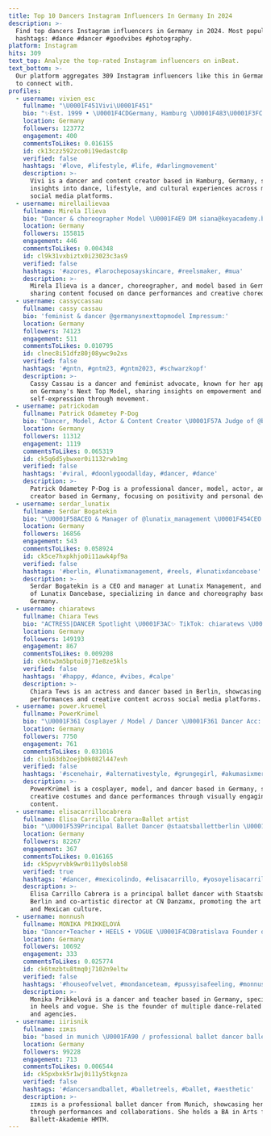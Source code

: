 ```yaml
---
title: Top 10 Dancers Instagram Influencers In Germany In 2024
description: >-
  Find top dancers Instagram influencers in Germany in 2024. Most popular
  hashtags: #dance #dancer #goodvibes #photography.
platform: Instagram
hits: 309
text_top: Analyze the top-rated Instagram influencers on inBeat.
text_bottom: >-
  Our platform aggregates 309 Instagram influencers like this in Germany for you
  to connect with.
profiles:
  - username: vivien_esc
    fullname: "\U0001F451Vivi\U0001F451"
    bio: "✨Est. 1999 • \U0001F4CDGermany, Hamburg \U0001F483\U0001F3FC #Dancer \U0001F3A4 TikTok: vivien_esc {500K+} \U0001F47B Snapchat: vivien_esc \U0001F3A5 YouTube: vivien_esc vivien_esc@maxplusmgmt.de"
    location: Germany
    followers: 123772
    engagement: 400
    commentsToLikes: 0.016155
    id: ck13czz592zco0i19edastc8p
    verified: false
    hashtags: '#love, #lifestyle, #life, #darlingmovement'
    description: >-
      Vivi is a dancer and content creator based in Hamburg, Germany, sharing
      insights into dance, lifestyle, and cultural experiences across multiple
      social media platforms.
  - username: mirellailievaa
    fullname: Mirela Ilieva
    bio: "Dancer & choreographer Model \U0001F4E9 DM siana@keyacademy.bg \U0001F447\U0001F525MIRELLA - БИХ ГО ИЗЖИВЯЛА ПАК \U0001F525\U0001F447 Desafio 4 \U0001F49B @igri.na.voliata.bulgaria"
    location: Germany
    followers: 155815
    engagement: 446
    commentsToLikes: 0.004348
    id: cl9k31vxbiztx0i23023c3as9
    verified: false
    hashtags: '#azores, #larocheposayskincare, #reelsmaker, #mua'
    description: >-
      Mirela Ilieva is a dancer, choreographer, and model based in Germany,
      sharing content focused on dance performances and creative choreography.
  - username: cassyccassau
    fullname: cassy cassau
    bio: 'feminist & dancer @germanysnexttopmodel Impressum:'
    location: Germany
    followers: 74123
    engagement: 511
    commentsToLikes: 0.010795
    id: clnec8i51dfz80j08ywc9o2xs
    verified: false
    hashtags: '#gntn, #gntm23, #gntm2023, #schwarzkopf'
    description: >-
      Cassy Cassau is a dancer and feminist advocate, known for her appearance
      on Germany's Next Top Model, sharing insights on empowerment and
      self-expression through movement.
  - username: patrickodam
    fullname: Patrick Odametey P-Dog
    bio: "Dancer, Model, Actor & Content Creator \U0001F57A Judge of @brillantimalta Inventor of the Do Only Good Fam / e.V. @doonlygood.e.v Life & Mental Coach"
    location: Germany
    followers: 11312
    engagement: 1119
    commentsToLikes: 0.065319
    id: ck5q6d5ybwxer0i1132rwb1mg
    verified: false
    hashtags: '#viral, #doonlygoodallday, #dancer, #dance'
    description: >-
      Patrick Odametey P-Dog is a professional dancer, model, actor, and content
      creator based in Germany, focusing on positivity and personal development.
  - username: serdar_lunatix
    fullname: Serdar Bogatekin
    bio: "\U0001F58A️CEO & Manager of @lunatix_management \U0001F454CEO & FOUNDER of @lunatix.dancebase \U0001F3B6DANCER \U0001F3A7CHOREOGRAPHER"
    location: Germany
    followers: 16856
    engagement: 543
    commentsToLikes: 0.058924
    id: ck5ce7hxpkhjo0i11awk4pf9a
    verified: false
    hashtags: '#berlin, #lunatixmanagement, #reels, #lunatixdancebase'
    description: >-
      Serdar Bogatekin is a CEO and manager at Lunatix Management, and founder
      of Lunatix Dancebase, specializing in dance and choreography based in
      Germany.
  - username: chiaratews
    fullname: Chiara Tews
    bio: "ACTRESS|DANCER Spotlight \U0001F3AC✨ TikTok: chiaratews \U0001F4CDBERLIN"
    location: Germany
    followers: 149193
    engagement: 867
    commentsToLikes: 0.009208
    id: ck6tw3m5bptoi0j71e8ze5kls
    verified: false
    hashtags: '#happy, #dance, #vibes, #calpe'
    description: >-
      Chiara Tews is an actress and dancer based in Berlin, showcasing her
      performances and creative content across social media platforms.
  - username: power.kruemel
    fullname: PowerKrümel
    bio: "\U0001F361 Cosplayer / Model / Dancer \U0001F361 Dancer Acc: @lost_in_power_ \U0001F361 privat acc: @power.kruemel.prvt"
    location: Germany
    followers: 7750
    engagement: 761
    commentsToLikes: 0.031016
    id: clu163db2oejb0k082l447evh
    verified: false
    hashtags: '#scenehair, #alternativestyle, #grungegirl, #akumasixmerch'
    description: >-
      PowerKrümel is a cosplayer, model, and dancer based in Germany, showcasing
      creative costumes and dance performances through visually engaging
      content.
  - username: elisacarrillocabrera
    fullname: Elisa Carrillo Cabrera▫️Ballet artist
    bio: "\U0001F539️Principal Ballet Dancer @staatsballettberlin \U0001F539️ Cultural Ambassador of México \U0001F539️Co-Artistic Director @cndanzamx \U0001F449 Let's dance together ⬇️"
    location: Germany
    followers: 82267
    engagement: 367
    commentsToLikes: 0.016165
    id: ck5pvyrvbk9wr0i11y0slob58
    verified: true
    hashtags: '#dancer, #mexicolindo, #elisacarrillo, #yosoyelisacarrillo'
    description: >-
      Elisa Carrillo Cabrera is a principal ballet dancer with Staatsballett
      Berlin and co-artistic director at CN Danzamx, promoting the art of dance
      and Mexican culture.
  - username: monnush
    fullname: MONIKA PRIKKELOVÁ
    bio: "Dancer•Teacher • HEELS • VOGUE \U0001F4CDBratislava Founder of: @ballofshame @identitiesbrand @kikihouseofvelvet #TisciDuh @mondance_agency @trongirls"
    location: Germany
    followers: 10692
    engagement: 333
    commentsToLikes: 0.025774
    id: ck6tmzbtu8tmq0j7102n9eltw
    verified: false
    hashtags: '#houseofvelvet, #mondanceteam, #pussyisafeeling, #monnush'
    description: >-
      Monika Prikkelová is a dancer and teacher based in Germany, specializing
      in heels and vogue. She is the founder of multiple dance-related brands
      and agencies.
  - username: iirisnik
    fullname: ɪɪʀɪꜱ
    bio: "based in munich \U0001FA90 / professional ballet dancer ballett-akademie hmtm grad / BA of Arts / t ༯ collabs: nikulaiiris@gmail.com"
    location: Germany
    followers: 99228
    engagement: 713
    commentsToLikes: 0.006544
    id: ck5pxbxk5r1wj0i11y5tkgnza
    verified: false
    hashtags: '#dancersandballet, #balletreels, #ballet, #aesthetic'
    description: >-
      ɪɪʀɪꜱ is a professional ballet dancer from Munich, showcasing her artistry
      through performances and collaborations. She holds a BA in Arts from
      Ballett-Akademie HMTM.
---
```


